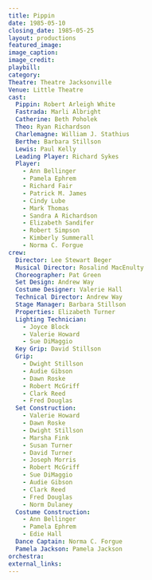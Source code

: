 ```yaml
---
title: Pippin
date: 1985-05-10
closing_date: 1985-05-25
layout: productions
featured_image: 
image_caption:
image_credit:
playbill: 
category: 
Theatre: Theatre Jacksonville
Venue: Little Theatre
cast:
  Pippin: Robert Arleigh White
  Fastrada: Marli Albright
  Catherine: Beth Poholek
  Theo: Ryan Richardson
  Charlemagne: William J. Stathius
  Berthe: Barbara Stillson
  Lewis: Paul Kelly
  Leading Player: Richard Sykes
  Player:
    - Ann Bellinger
    - Pamela Ephrem
    - Richard Fair
    - Patrick M. James
    - Cindy Lube
    - Mark Thomas
    - Sandra A Richardson
    - Elizabeth Sandifer
    - Robert Simpson
    - Kimberly Summerall
    - Norma C. Forgue
crew:
  Director: Lee Stewart Beger
  Musical Director: Rosalind MacEnulty
  Choreographer: Pat Green
  Set Design: Andrew Way
  Costume Designer: Valerie Hall
  Technical Director: Andrew Way
  Stage Manager: Barbara Stillson
  Properties: Elizabeth Turner
  Lighting Technician:
    - Joyce Block
    - Valerie Howard
    - Sue DiMaggio
  Key Grip: David Stillson
  Grip:
    - Dwight Stillson
    - Audie Gibson
    - Dawn Roske
    - Robert McGriff
    - Clark Reed
    - Fred Douglas
  Set Construction:
    - Valerie Howard
    - Dawn Roske
    - Dwight Stillson
    - Marsha Fink
    - Susan Turner
    - David Turner
    - Joseph Morris
    - Robert McGriff
    - Sue DiMaggio
    - Audie Gibson
    - Clark Reed
    - Fred Douglas
    - Norm Dulaney
  Costume Construction:
    - Ann Bellinger
    - Pamela Ephrem
    - Edie Hall
  Dance Captain: Norma C. Forgue
  Pamela Jackson: Pamela Jackson
orchestra:
external_links:
---
```


